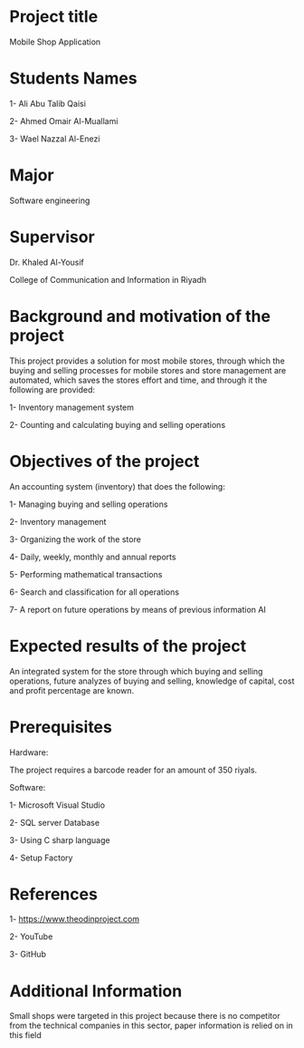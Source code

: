 # Project title 
Mobile Shop Application 

#	Students Names

1- Ali Abu Talib Qaisi

2- Ahmed Omair Al-Muallami

3- Wael Nazzal Al-Enezi

# Major

Software engineering 

#	Supervisor 


Dr. Khaled Al-Yousif

College of Communication and Information in Riyadh


#	Background and motivation of the project


This project provides a solution for most mobile stores, through which the buying and selling processes for mobile stores and store management are automated, which saves the stores effort and time, and through it the following are provided:

1-	Inventory management system

2- Counting and calculating buying and selling operations


#	Objectives of the project


An accounting system (inventory) that does the following:

1- Managing buying and selling operations

2- Inventory management

3- Organizing the work of the store

4- Daily, weekly, monthly and annual reports

5- Performing mathematical transactions

6- Search and classification for all operations

7- A report on future operations by means of previous information AI


#	Expected results of the project


An integrated system for the store through which buying and selling operations, future analyzes of buying and selling, knowledge of capital, cost and profit percentage are known.


#	 Prerequisites


Hardware:


The project requires a barcode reader for an amount of 350 riyals.


Software:


1-	Microsoft Visual Studio

2-	SQL server Database

3-	Using C sharp language 

4-	Setup Factory


#	 References


1-	https://www.theodinproject.com

2-	YouTube

3-	GitHub


#	Additional Information




Small shops were targeted in this project because there is no competitor from the technical companies in this sector, paper information is relied on in this field
